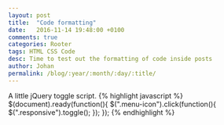```yaml
---
layout: post
title:  "Code formatting"
date:   2016-11-14 19:48:00 +0100
comments: true
categories: Rooter
tags: HTML CSS Code
desc: Time to test out the formatting of code inside posts
author: Johan
permalink: /blog/:year/:month/:day/:title/
---
```

A little jQuery toggle script.
{% highlight javascript %}
$(document).ready(function(){
	$(".menu-icon").click(function(){
		$(".responsive").toggle();
	});
}); 
{% endhighlight %}